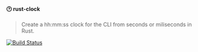 #### :clock2: rust-clock 
> Create a hh:mm:ss clock for the CLI from seconds or miliseconds in Rust. 

[![Build Status](https://travis-ci.org/stpettersens/rust-clock.png?branch=master)](https://travis-ci.org/stpettersens/rust-clock)
